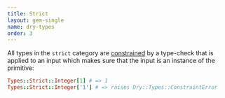 ```yaml
---
title: Strict
layout: gem-single
name: dry-types
order: 3
---
```


All types in the `strict` category are [constrained](/gems/dry-types/constraints) by a type-check that is applied to an input which makes sure that the input is an instance of the primitive:

``` ruby
Types::Strict::Integer[1] # => 1
Types::Strict::Integer['1'] # => raises Dry::Types::ConstraintError
```
